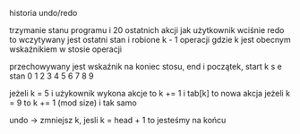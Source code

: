 historia undo/redo

trzymanie stanu programu i 20 ostatnich akcji
jak użytkownik wciśnie redo to wczytywany jest ostatni stan i robione k - 1 operacji
gdzie k jest obecnym wskaźnikiem w stosie operacji

przechowywany jest wskaźnik na koniec stosu, end i początek, start
               k
     s         e
stan 0 1 2 3 4 5 6 7 8 9 

jeżeli k = 5 i użykownik wykona akcje to k += 1 i tab[k] to nowa akcja
jeżeli k = 9 to k += 1 (mod size) i tak samo

undo -> zmniejsz k, jesli k = head + 1 to jesteśmy na końcu 



